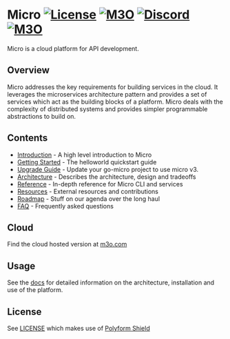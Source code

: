 # Micro [![License](https://img.shields.io/badge/license-polyform:shield-blue)](https://polyformproject.org/licenses/shield/1.0.0/) [![M3O](https://img.shields.io/badge/micro-cloud-orange)](https://m3o.cloud/) [![Discord](https://img.shields.io/badge/discord-chat-purple)](https://discord.gg/TBR9bRjd6Z)  [![M3O](https://img.shields.io/badge/micro-slack-red)](https://slack.m3o.com) 

Micro is a cloud platform for API development.

## Overview

Micro addresses the key requirements for building services in the cloud. It leverages the microservices
architecture pattern and provides a set of services which act as the building blocks of a platform. Micro deals
with the complexity of distributed systems and provides simpler programmable abstractions to build on. 

## Contents

- [Introduction](https://micro.mu/introduction) - A high level introduction to Micro
- [Getting Started](https://micro.mu/getting-started) - The helloworld quickstart guide
- [Upgrade Guide](https://micro.mu/upgrade-guide) - Update your go-micro project to use micro v3.
- [Architecture](https://micro.mu/architecture) - Describes the architecture, design and tradeoffs
- [Reference](https://micro.mu/reference) - In-depth reference for Micro CLI and services
- [Resources](https://micro.mu/resources) - External resources and contributions
- [Roadmap](https://micro.mu/roadmap) - Stuff on our agenda over the long haul
- [FAQ](https://micro.mu/faq) - Frequently asked questions

## Cloud

Find the cloud hosted version at [m3o.com](https://m3o.com)

## Usage

See the [docs](https://micro.mu) for detailed information on the architecture, installation and use of the platform.

## License

See [LICENSE](LICENSE) which makes use of [Polyform Shield](https://polyformproject.org/licenses/shield/1.0.0/)
